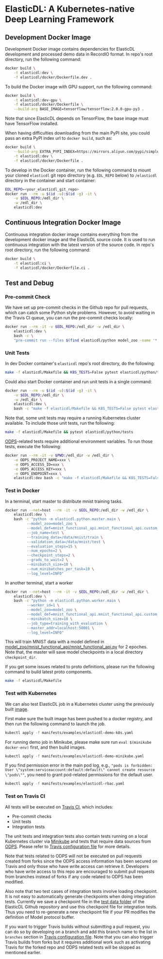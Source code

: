 # ElasticDL: A Kubernetes-native Deep Learning Framework

## Development Docker Image

Development Docker image contains dependencies for ElasticDL development and processed demo data in RecordIO format. In repo's root directory, run the following command:

```bash
docker build \
    -t elasticdl:dev \
    -f elasticdl/docker/Dockerfile.dev .
```

To build the Docker image with GPU support, run the following command:

```bash
docker build \
    -t elasticdl:dev-gpu \
    -f elasticdl/docker/Dockerfile \
    --build-arg BASE_IMAGE=tensorflow/tensorflow:2.0.0-gpu-py3 .
```

Note that since ElasticDL depends on TensorFlow, the base image must have TensorFlow installed.

When having difficulties downloading from the main PyPI site, you could pass an extra PyPI index url to `docker build`, such as:

```bash
docker build \
    --build-arg EXTRA_PYPI_INDEX=https://mirrors.aliyun.com/pypi/simple \
    -t elasticdl:dev \
    -f elasticdl/docker/Dockerfile .
```


To develop in the Docker container, run the following command to mount your cloned `elasticdl` git repo directory (e.g. `EDL_REPO` below) to `/elasticdl` directory in the container and start container:

```bash
EDL_REPO=<your_elasticdl_git_repo>
docker run --rm -u $(id -u):$(id -g) -it \
    -v $EDL_REPO:/edl_dir \
    -w /edl_dir \
    elasticdl:dev
```

## Continuous Integration Docker Image

Continuous integration docker image contains everything from the development docker image and the ElasticDL source code. It is  used to run continuous integration with the latest version of the source code. In repo's root directory, run the following command:

```bash
docker build \
    -t elasticdl:ci \
    -f elasticdl/docker/Dockerfile.ci .
```

## Test and Debug


### Pre-commit Check

We have set up pre-commit checks in the Github repo for pull requests, which can catch some Python style problems. However, to avoid waiting in the Travis CI queue, you can run the pre-commit checks locally:

```bash
docker run --rm -it -v $EDL_REPO:/edl_dir -w /edl_dir \
    elasticdl:dev \
    bash -c \
    "pre-commit run --files $(find elasticdl/python model_zoo -name '*.py' -print0 | tr '\0' ' ')"
```

### Unit Tests

In dev Docker container's `elasticdl` repo's root directory, do the following:

```bash
make -f elasticdl/Makefile && K8S_TESTS=False pytest elasticdl/python/tests
```

Could also start Docker container and run unit tests in a single command:

```bash
docker run --rm -u $(id -u):$(id -g) -it \
    -v $EDL_REPO:/edl_dir \
    -w /edl_dir \
    elasticdl:dev \
    bash -c "make -f elasticdl/Makefile && K8S_TESTS=False pytest elasticdl/python/tests"
```

Note that, some unit tests may require a running Kubernetes cluster available. To include those unit tests, run
the following:

```bash
make -f elasticdl/Makefile && pytest elasticdl/python/tests
```

[ODPS](https://www.alibabacloud.com/product/maxcompute)-related tests require additional environment variables. To run those tests, execute the following:

```bash
docker run --rm -it -v $PWD:/edl_dir -w /edl_dir \
    -e ODPS_PROJECT_NAME=xxx \
    -e ODPS_ACCESS_ID=xxx \
    -e ODPS_ACCESS_KEY=xxx \
    -e ODPS_ENDPOINT=xxx \
    elasticdl:dev bash -c "make -f elasticdl/Makefile && K8S_TESTS=False pytest elasticdl/python/tests/odps_* elasticdl/python/tests/data_reader_test.py"
```

### Test in Docker

In a terminal, start master to distribute mnist training tasks.

```bash
docker run --net=host --rm -it -v $EDL_REPO:/edl_dir -w /edl_dir \
    elasticdl:dev \
    bash -c "python -m elasticdl.python.master.main \
          --model_zoo=model_zoo \
          --model_def=mnist_functional_api.mnist_functional_api.custom_model \
          --job_name=test \
          --training_data=/data/mnist/train \
          --validation_data=/data/mnist/test \
          --evaluation_steps=15 \
          --num_epochs=2 \
          --checkpoint_steps=2 \
          --grads_to_wait=2 \
          --minibatch_size=10 \
          --num_minibatches_per_task=10 \
          --log_level=INFO"
```

In another terminal, start a worker

```bash
docker run --net=host --rm -it -v $EDL_REPO:/edl_dir -w /edl_dir \
    elasticdl:dev \
    bash -c "python -m elasticdl.python.worker.main \
          --worker_id=1 \
          --model_zoo=model_zoo \
          --model_def=mnist_functional_api.mnist_functional_api.custom_model \
          --minibatch_size=10 \
          --job_type=training_with_evaluation \
          --master_addr=localhost:50001 \
          --log_level=INFO"
```

This will train MNIST data with a model defined in [model_zoo/mnist_functional_api/mnist_functional_api.py](../model_zoo/mnist_functional_api/mnist_functional_api.py) for 2 epoches. Note that, the master will save model checkpoints in a local directory `checkpoint_dir`.

If you get some issues related to proto definitions, please run the following command to build latest proto components.
```bash
make -f elasticdl/Makefile
```

### Test with Kubernetes

We can also test ElasticDL job in a Kubernetes cluster using the previously built [image](#development-docker-image).

First make sure the built image has been pushed to a docker registry, and then run the following command to launch the job. 
```bash
kubectl apply -f manifests/examples/elasticdl-demo-k8s.yaml
```

For running demo job in Minikube, please make sure run `eval $(minikube docker-env)` first, and then build images.
```bash
kubectl apply -f manifests/examples/elasticdl-demo-minikube.yaml
```

If you find permission error in the main pod log, e.g., `"pods is forbidden: User \"system:serviceaccount:default:default\" cannot create resource \"pods\""`, you need to grant pod-related permissions for the default user.
```bash
kubectl apply -f manifests/examples/elasticdl-rbac.yaml
```

### Test on Travis CI

All tests will be executed on [Travis CI](https://travis-ci.org/sql-machine-learning/elasticdl), which includes:
* Pre-commit checks
* Unit tests
* Integration tests

The unit tests and integration tests also contain tests running on a local Kubernetes cluster via [Minikube](https://kubernetes.io/docs/setup/learning-environment/minikube/) and tests that
require data sources from [ODPS](https://www.alibabacloud.com/product/maxcompute). Please refer to [Travis configuration file](../.travis.yml) for more details.

Note that tests related to ODPS will not be executed on pull requests created from forks since
the ODPS access information has been secured on Travis and only those who have write access can retrieve it. Developers who
have write access to this repo are encouraged to submit pull requests from branches instead of forks if any code related to ODPS
has been modified.

Also note that two test cases of integration tests involve loading checkpoint. It is not easy to automatically generate checkpoints when doing integration tests. Currently we save a checkpoint file in the [test data folder](python/tests/testdata) of the ElasticDL Github repository and use this checkpoint file for integration tests. Thus you need to re-generate a new checkpoint file if your PR modifies the definition of Model protocol buffer.

If you want to trigger Travis builds without submitting a pull request, you can do so by developing on a branch and add this
branch name to the list in `branches` section in [Travis configuration file](../.travis.yml). Note that you can also trigger
Travis builds from forks but it requires additional work such as activating Travis for the forked repo and ODPS related tests
will be skipped as mentioned earlier.
